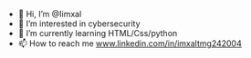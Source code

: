 - 👋 Hi, I’m @Iimxal
- 👀 I’m interested in cybersecurity 
- 🌱 I’m currently learning HTML/Css/python 
- 📫 How to reach me www.linkedin.com/in/imxaltmg242004



<!---
Iimxal/Iimxal is a ✨ special ✨ repository because its `README.md` (this file) appears on your GitHub profile.
You can click the Preview link to take a look at your changes.
--->
